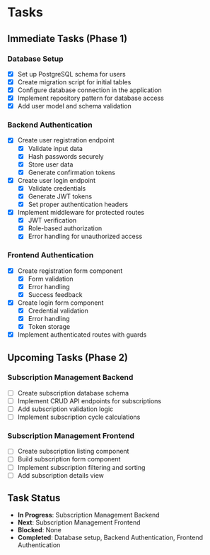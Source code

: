 # Tasks

## Immediate Tasks (Phase 1)

### Database Setup
- [x] Set up PostgreSQL schema for users
- [x] Create migration script for initial tables
- [x] Configure database connection in the application
- [x] Implement repository pattern for database access
- [x] Add user model and schema validation

### Backend Authentication
- [x] Create user registration endpoint
  - [x] Validate input data
  - [x] Hash passwords securely
  - [x] Store user data
  - [x] Generate confirmation tokens
- [x] Create user login endpoint
  - [x] Validate credentials
  - [x] Generate JWT tokens
  - [x] Set proper authentication headers
- [x] Implement middleware for protected routes
  - [x] JWT verification
  - [x] Role-based authorization
  - [x] Error handling for unauthorized access

### Frontend Authentication
- [x] Create registration form component
  - [x] Form validation
  - [x] Error handling
  - [x] Success feedback
- [x] Create login form component
  - [x] Credential validation
  - [x] Error handling
  - [x] Token storage
- [x] Implement authenticated routes with guards
<!-- - [ ] Add user profile management UI -->

## Upcoming Tasks (Phase 2)

### Subscription Management Backend
- [ ] Create subscription database schema
- [ ] Implement CRUD API endpoints for subscriptions
- [ ] Add subscription validation logic
- [ ] Implement subscription cycle calculations

### Subscription Management Frontend
- [ ] Create subscription listing component
- [ ] Build subscription form component
- [ ] Implement subscription filtering and sorting
- [ ] Add subscription details view

## Task Status
- **In Progress**: Subscription Management Backend
- **Next**: Subscription Management Frontend
- **Blocked**: None
- **Completed**: Database setup, Backend Authentication, Frontend Authentication
